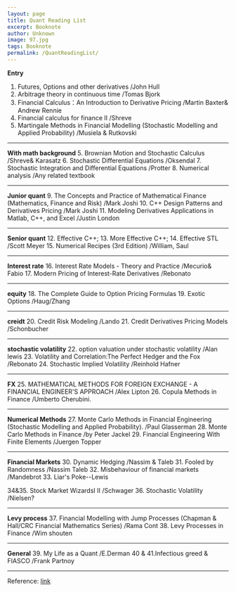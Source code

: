 ```yaml
---
layout: page
title: Quant Reading List
excerpt: Booknote
author: Unknown
image: 97.jpg
tags: Booknote
permalink: /QuantReadingList/
---
```


**Entry**
1. Futures, Options and other derivatives /John Hull
2. Arbitrage theory in continuous time /Tomas Bjork
3. Financial Calculus：An Introduction to Derivative Pricing /Martin Baxter& Andrew Rennie
4. Financial calculus for finance II /Shreve
5. Martingale Methods in Financial Modelling (Stochastic Modelling and Applied Probability) /Musiela & Rutkovski 

****
**With math background**
5. Brownian Motion and Stochastic Calculus /Shreve& Karasatz 
6. Stochastic Differential Equations /Oksendal
7. Stochastic Integration and Differential Equations /Protter 
8. Numerical analysis /Any related textbook

****
**Junior quant**
9. The Concepts and Practice of Mathematical Finance (Mathematics, Finance and Risk) /Mark Joshi 
10. C++ Design Patterns and Derivatives Pricing /Mark Joshi 
11. Modeling Derivatives Applications in Matlab, C++, and Excel /Justin London

****
**Senior quant**
12. Effective C++;
13. More Effective C++;
14. Effective STL /Scott Meyer 
15. Numerical Recipes (3rd Edition) /William, Saul

****
**Interest rate**
16. Interest Rate Models - Theory and Practice /Mecurio& Fabio 
17. Modern Pricing of Interest-Rate Derivatives /Rebonato

****
**equity**
18. The Complete Guide to Option Pricing Formulas
19. Exotic Options /Haug/Zhang 

****
**creidt** 
20. Credit Risk Modeling /Lando 
21. Credit Derivatives Pricing Models /Schonbucher 

****
**stochastic volatility** 
22. option valuation under stochastic volatility /Alan lewis 
23. Volatility and Correlation:The Perfect Hedger and the Fox /Rebonato 
24. Stochastic Implied Volatility /Reinhold Hafner

****
**FX** 
25. MATHEMATICAL METHODS FOR FOREIGN EXCHANGE - A FINANCIAL ENGINEER'S APPROACH /Alex Lipton
26. Copula Methods in Finance /Umberto Cherubini.  

****
**Numerical Methods**
27. Monte Carlo Methods in Financial Engineering (Stochastic Modelling and Applied Probability). /Paul Glasserman
28. Monte Carlo Methods in Finance /by Peter Jackel 
29. Financial Engineering With Finite Elements /Juergen Topper
 
****
**Financial Markets** 
30. Dynamic Hedging /Nassim & Taleb 
31. Fooled by Randomness /Nassim Taleb 
32. Misbehaviour of financial markets /Mandebrot 
33. Liar's Poke--Lewis 
 
34&35. Stock Market WizardsI II /Schwager
36. Stochastic Volatility /Nielsen? 

****
**Levy process** 
37. Financial Modelling with Jump Processes (Chapman & Hall/CRC Financial Mathematics Series) /Rama Cont 
38. Levy Processes in Finance /Wim shouten

****
**General** 
39. My Life as a Quant /E.Derman 
40 & 41.Infectious greed & FIASCO /Frank Partnoy


****
Reference: [link](https://www.douban.com/group/topic/2752203/?_i=2659873ZckbbzK,2660599ZckbbzK)